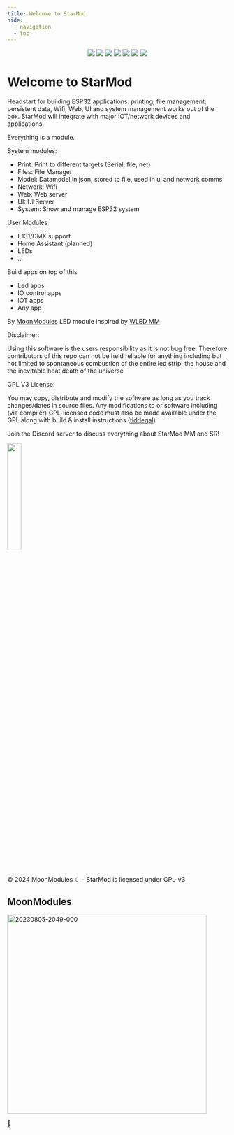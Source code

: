 ```yaml
---
title: Welcome to StarMod
hide:
  - navigation
  - toc
---
```


<p align="center">
  <a href="https://github.com/ewowi/StarMod/releases"><img src="https://img.shields.io/github/release/ewowi/StarMod.svg?style=flat-square"></a>
  <a href="https://raw.githubusercontent.com/ewowi/StarMod/main/LICENSE"><img src="https://img.shields.io/github/license/ewowi/StarMod?color=blue&style=flat-square"></a>
  <a href="https://starmod.discourse.group"><img src="https://img.shields.io/discourse/topics?colorB=blue&label=forum&server=https%3A%2F%2FStarMod.discourse.group%2F&style=flat-square"></a>
  <a href="https://discord.gg/TC8NSUSCdV"><img src="https://img.shields.io/discord/700041398778331156.svg?colorB=blue&label=discord&style=flat-square"></a>
  <a href="https://github.com/ewowi/StarMod"><img src="https://img.shields.io/badge/source-github-blue.svg?style=flat-square"></a>
  <a href="https://github.com/ewowi/StarMod-App"><img src="https://img.shields.io/badge/app-StarMod-blue.svg?style=flat-square"></a>
  <a href="https://gitpod.io/#https://github.com/ewowi/StarMod"><img src="https://img.shields.io/badge/Gitpod-ready--to--code-blue?style=flat-square&logo=gitpod"></a>
</p>
  
# Welcome to StarMod

Headstart for building ESP32 applications: printing, file management, persistent data, Wifi, Web, UI and system management works out of the box.
StarMod will integrate with major IOT/network devices and applications.

Everything is a module.

System modules:

* Print: Print to different targets (Serial, file, net)
* Files: File Manager
* Model: Datamodel in json, stored to file, used in ui and network comms
* Network: Wifi 
* Web: Web server
* UI: UI Server
* System: Show and manage ESP32 system

User Modules
* E131/DMX support
* Home Assistant (planned)
* LEDs
* ...

Build apps on top of this
* Led apps
* IO control apps
* IOT apps 
* Any app

By [MoonModules](https://github.com/MoonModules)
LED module inspired by [WLED MM](https://github.com/MoonModules/WLED)

Disclaimer:

Using this software is the users responsibility as it is not bug free. Therefore contributors of this repo can not be held reliable for anything including but not limited to spontaneous combustion of the entire led strip, the house and the inevitable heat death of the universe

GPL V3 License:

You may copy, distribute and modify the software as long as you track changes/dates in source files. Any modifications to or software including (via compiler) GPL-licensed code must also be made available under the GPL along with build & install instructions ([tldrlegal](https://www.tldrlegal.com/license/gnu-general-public-license-v3-gpl-3))

Join the Discord server to discuss everything about StarMod MM and SR!

<a href="https://discord.gg/TC8NSUSCdV"><img src="https://discordapp.com/api/guilds/700041398778331156/widget.png?style=banner2" width="25%"></a>

© 2024 MoonModules ☾ - StarMod is licensed under GPL-v3

## MoonModules
<img width="456" alt="20230805-2049-000" src="https://github.com/ewowi/StarDocs/assets/1737159/6e0dd13d-1e1a-4956-98ae-6d1a22b70562">


🚧